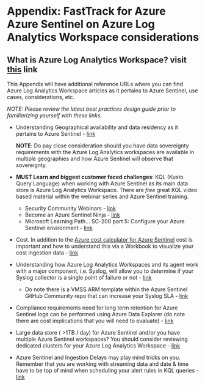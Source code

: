 # Appendix: FastTrack for Azure Azure Sentinel on Azure Log Analytics Workspace considerations

## What is Azure Log Analytics Workspace? visit [this](Pre-requisites.md#log-analytics) link

This Appendix will have additional reference URLs where you can find Azure Log Analytics Workspace articles as it pertains to Azure Sentinel, use cases, considerations, etc.

_NOTE: Please review the latest best practices design guide prior to familiarizing yourself with these links._

* Understanding Geographical availability and data residency as it pertains to Azure Sentinel - [link](https://docs.microsoft.com/en-us/azure/sentinel/quickstart-onboard#geographical-availability-and-data-residency)

    **NOTE**: Do pay close consideration should you have data sovereignty requirements with the Azure Log Analytics workspaces are available in multiple geographies and how Azure Sentinel will observe that sovereignty.

* **MUST Learn and biggest customer faced challenges**: KQL (Kusto Query Language) when working with Azure Sentinel as its main data store is Azure Log Analytics Workspace. There are _free_ great KQL video based material within the webinar series and Azure Sentinel training.
  * Security Community Webinars - [link](https://techcommunity.microsoft.com/t5/microsoft-security-and/security-community-webinars/ba-p/927888)
  * Become an Azure Sentinel Ninja - [link](https://techcommunity.microsoft.com/t5/azure-sentinel/become-an-azure-sentinel-ninja-the-complete-level-400-training/ba-p/1246310)
  * Microsoft Learning Path... SC-200 part 5: Configure your Azure Sentinel environment - [link](https://docs.microsoft.com/en-us/learn/paths/sc-200-configure-azure-sentinel-environment/)

* Cost. In addition to the [Azure cost calculator for Azure Sentinel](https://azure.microsoft.com/en-us/pricing/details/azure-sentinel/) cost is important and how to understand this via a Workbook to visualize your cost ingestion data - [link](https://techcommunity.microsoft.com/t5/azure-sentinel/ingestion-cost-alert-playbook/ba-p/2006003)

* Understanding how Azure Log Analytics Workspaces and its agent work with a major component, i.e. Syslog, will allow you to determine if your Syslog collector is a single point of failure or not - [link](https://docs.microsoft.com/en-us/azure/sentinel/connect-data-sources#agent-connection-options)
  * Do note there is a VMSS ARM template within the Azure Sentinel GitHub Community repo that can increase your Syslog SLA - [link](https://github.com/Azure/Azure-Sentinel/tree/master/DataConnectors/CEF-VMSS)

* Compliance requirements need for long term retention for Azure Sentinel logs can be performed using Azure Data Explorer (do note there are cost implications that you will need to evaluate) - [link](https://techcommunity.microsoft.com/t5/azure-sentinel/using-azure-data-explorer-for-long-term-retention-of-azure/ba-p/1883947)

* Large data store ( >1TB / day) for Azure Sentinel and/or you have multiple Azure Sentinel workspaces? You should consider reviewing dedicated clusters for your Azure Log Analytics Workspace - [link](https://techcommunity.microsoft.com/t5/azure-sentinel/what-s-new-dedicated-clusters-for-azure-sentinel/ba-p/2072539)

* Azure Sentinel and Ingestion Delays may play mind tricks on you. Remember that you are working with streaming data and date & time have to be top of mind when scheduling your alert rules in KQL queries - [link](https://techcommunity.microsoft.com/t5/azure-sentinel/handling-ingestion-delay-in-azure-sentinel-scheduled-alert-rules/ba-p/2052851)